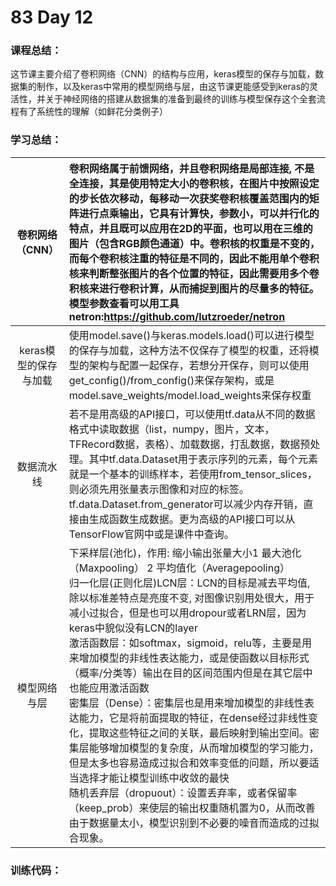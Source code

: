 # 83 Day 12
### 课程总结：
这节课主要介绍了卷积网络（CNN）的结构与应用，keras模型的保存与加载，数据集的制作，以及keras中常用的模型网络与层，由这节课更能感受到keras的灵活性，并关于神经网络的搭建从数据集的准备到最终的训练与模型保存这个全套流程有了系统性的理解（如鲜花分类例子）
### 学习总结：

| 卷积网络（CNN） | 卷积网络属于前馈网络，并且卷积网络是局部连接, 不是全连接，其是使用特定大小的卷积核，在图片中按照设定的步长依次移动，每移动一次获奖卷积核覆盖范围内的矩阵进行点乘输出，它具有计算快，参数小，可以并行化的特点，并且既可以应用在2D的平面，也可以用在三维的图片（包含RGB颜色通道）中。卷积核的权重是不变的，而每个卷积核注重的特征是不同的，因此不能用单个卷积核来判断整张图片的各个位置的特征，因此需要用多个卷积核来进行卷积计算，从而捕捉到图片的尽量多的特征。模型参数查看可以用工具netron:https://github.com/lutzroeder/netron |
| :---------------: | :----------------------------------------------------------- |
| keras模型的保存与加载 | 使用model.save()与keras.models.load()可以进行模型的保存与加载，这种方法不仅保存了模型的权重，还将模型的架构与配置一起保存，若想分开保存，则可以使用get_config()/from_config()来保存架构，或是model.save_weights/model.load_weights来保存权重 |
| 数据流水线 | 若不是用高级的API接口，可以使用tf.data从不同的数据格式中读取数据（list，numpy，图片，文本，TFRecord数据，表格）、加载数据，打乱数据，数据预处理。其中tf.data.Dataset用于表示序列的元素，每个元素就是一个基本的训练样本，若使用from_tensor_slices，则必须先用张量表示图像和对应的标签。tf.data.Dataset.from_generator可以减少内存开销，直接由生成函数生成数据。更为高级的API接口可以从TensorFlow官网中或是课件中查询。 |
| 模型网络与层 | 下采样层(池化)，作用: 缩小输出张量大小1 最大池化（Maxpooling） 2 平均值化（Averagepooling）<br />归一化层(正则化层)LCN层：LCN的目标是减去平均值, 除以标准差特点是亮度不变, 对图像识别用处很大，用于减小过拟合，但是也可以用dropour或者LRN层，因为keras中貌似没有LCN的layer<br />激活函数层：如softmax，sigmoid，relu等，主要是用来增加模型的非线性表达能力，或是使函数以目标形式（概率/分类等）输出在目的区间范围内但是在其它层中也能应用激活函数<br />密集层（Dense）：密集层也是用来增加模型的非线性表达能力，它是将前面提取的特征，在dense经过非线性变化，提取这些特征之间的关联，最后映射到输出空间。密集层能够增加模型的复杂度，从而增加模型的学习能力，但是太多也容易造成过拟合和效率变低的问题，所以要适当选择才能让模型训练中收敛的最快<br />随机丢弃层（dropuout）：设置丢弃率，或者保留率（keep_prob）来使层的输出权重随机置为0，从而改善由于数据量太小，模型识别到不必要的噪音而造成的过拟合现象。 |

### 训练代码：

[Day 12]: https://github.com/Transparent-Boy/Practice-code-along-with-the-class/tree/main/Day%2012

